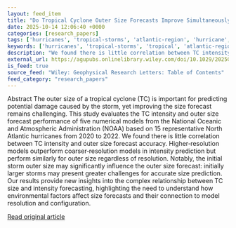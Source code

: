 ```yaml
---
layout: feed_item
title: "Do Tropical Cyclone Outer Size Forecasts Improve Simultaneously With Intensity Forecasts?"
date: 2025-10-14 12:06:40 +0000
categories: [research_papers]
tags: ['hurricanes', 'tropical-storms', 'atlantic-region', 'hurricane', 'cyclone']
keywords: ['hurricanes', 'tropical-storms', 'tropical', 'atlantic-region', 'outer', 'hurricane', 'cyclone']
description: "We found there is little correlation between TC intensity and outer size forecast accuracy"
external_url: https://agupubs.onlinelibrary.wiley.com/doi/10.1029/2025GL115875?af=R
is_feed: true
source_feed: "Wiley: Geophysical Research Letters: Table of Contents"
feed_category: "research_papers"
---
```


Abstract The outer size of a tropical cyclone (TC) is important for predicting potential damage caused by the storm, yet improving the size forecast remains challenging. This study evaluates the TC intensity and outer size forecast performance of five numerical models from the National Oceanic and Atmospheric Administration (NOAA) based on 15 representative North Atlantic hurricanes from 2020 to 2022. We found there is little correlation between TC intensity and outer size forecast accuracy. Higher‐resolution models outperform coarser‐resolution models in intensity prediction but perform similarly for outer size regardless of resolution. Notably, the initial storm outer size may significantly influence the outer size forecast: initially larger storms may present greater challenges for accurate size prediction. Our results provide new insights into the complex relationship between TC size and intensity forecasting, highlighting the need to understand how environmental factors affect size forecasts and their connection to model resolution and configuration.

[Read original article](https://agupubs.onlinelibrary.wiley.com/doi/10.1029/2025GL115875?af=R)
